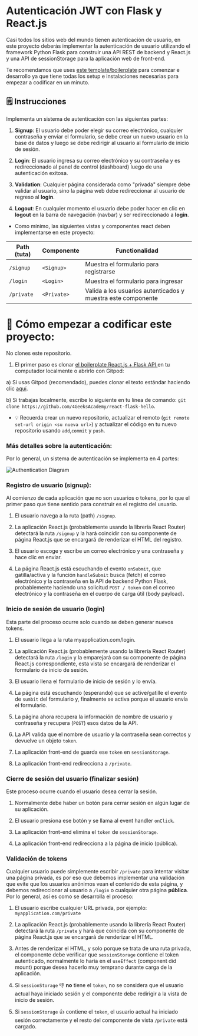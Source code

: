 # Autenticación JWT con Flask y React.js

Casi todos los sitios web del mundo tienen autenticación de usuario, en este proyecto deberás implementar la autenticación de usuario utilizando el framework Python Flask para construir una API REST de backend y React.js y una API de sessionStorage para la aplicación web de front-end.

Te recomendamos que uses [este template/boilerplate](https://github.com/4GeeksAcademy/react-flask-hello) para comenzar e desarrollo ya que tiene todas los setup e instalaciones necesarias para empezar a codificar en un minuto.

## 🗒️ Instrucciones

Implementa un sistema de autenticación con las siguientes partes:

1. **Signup**: El usuario debe poder elegir su correo electrónico, cualquier contraseña y enviar el formulario, se debe crear un nuevo usuario en la base de datos y luego se debe redirigir al usuario al formulario de inicio de sesión.

2. **Login**: El usuario ingresa su correo electrónico y su contraseña y es redireccionado al panel de control (dashboard) luego de una autenticación exitosa.

3. **Validation**: Cualquier página considerada como "privada" siempre debe validar al usuario, sino la página web debe redireccionar al usuario de regreso al **login**.

4. **Logout**: En cualquier momento el usuario debe poder hacer en clic en **logout** en la barra de navegación (navbar) y ser redireccionado a **login**.


+ Como mínimo, las siguientes vistas y componentes react deben implementarse en este proyecto:


|Path (tuta)| Componente   | Functionalidad                                                   |
| --------- | ----------- | ----------------------------------------------------------------- |
| `/signup` | `<Signup>`  | Muestra el formulario para registrarse                            |
| `/login`  | `<Login>`   | Muestra el formulario para ingresar                               |
| `/private`| `<Private>` | Valida a los usuarios autenticados y muestra este componente      |

# 🌱 Cómo empezar a codificar este proyecto:

No clones este repositorio.

1. El primer paso es clonar [el boilerplate React.js + Flask API ](https://github.com/4GeeksAcademy/react-flask-hello) en tu computador localmente o abrirlo con Gitpod:

a) Si usas Gitpod (recomendado), puedes clonar el texto estándar haciendo clic [aquí](https://gitpod.io#https://github.com/4GeeksAcademy/react-flask-hello).

b) Si trabajas localmente, escribe lo siguiente en tu línea de comando: `git clone https://github.com/4GeeksAcademy/react-flask-hello`.

+ 💡 Recuerda crear un nuevo repositorio, actualizar el remoto (`git remote set-url origin <su nueva url>`) y actualizar el código en tu nuevo repositorio usando `add`,`commit` y `push`.
### Más detalles sobre la autenticación:

Por lo general, un sistema de autenticación se implementa en 4 partes:

![Authentication Diagram](https://github.com/breatheco-de/jwt-authentication-with-flask-react/blob/main/.learn/login_diagram.jpeg?raw=true)

### Registro de usuario (signup):

Al comienzo de cada aplicación que no son usuarios o tokens, por lo que el primer paso que tiene sentido para construir es el registro del usuario.

1. El usuario navega a la ruta (path) `/signup`.

2. La aplicación React.js (probablemente usando la librería React Router) detectará la ruta `/signup` y la hará coincidir con su componente de página React.js que se encargará de renderizar el HTML del registro.

3. El usuario escoge y escribe un correo electrónico y una contraseña y hace clic en enviar.

4. La página React.js está escuchando el evento `onSubmit`, que gatilla/activa y la función `handleSubmit` busca (fetch) el correo electrónico y la contraseña en la API de backend Python Flask, probablemente haciendo una solicitud `POST / token` con el correo electrónico y la contraseña en el cuerpo de carga útil (body payload).
### Inicio de sesión de usuario (login)

Esta parte del proceso ocurre solo cuando se deben generar nuevos tokens.

1. El usuario llega a la ruta myapplication.com/login.

2. La aplicación React.js (probablemente usando la librería React Router) detectará la ruta `/login` y la emparejará con su componente de página React.js correspondiente, esta vista se encargará de renderizar el formulario de inicio de sesión.

3. El usuario llena el formulario de inicio de sesión y lo envía.

4. La página está escuchando (esperando) que se active/gatille el evento de `sumbit` del formulario y, finalmente se activa porque el usuario envía el formulario.

5. La página ahora recupera la información de nombre de usuario y contraseña y recupera (`POST`) esos datos de la API.

6. La API valida que el nombre de usuario y la contraseña sean correctos y devuelve un objeto `token`.

7. La aplicación front-end de guarda ese `token` en `sessionStorage`.

8. La aplicación front-end redirecciona a `/private`.

### Cierre de sesión del usuario (finalizar sesión)

Este proceso ocurre cuando el usuario desea cerrar la sesión.

1. Normalmente debe haber un botón para cerrar sesión en algún lugar de su aplicación.

2. El usuario presiona ese botón y se llama al event handler `onClick`.

3. La aplicación front-end elimina el `token` de `sessionStorage`.

4. La aplicación front-end redirecciona a la página de inicio (pública).

### Validación de tokens 

Cualquier usuario puede simplemente escribir `/private` para intentar visitar una página privada, es por eso que debemos implementar una validación que evite que los usuarios anónimos vean el contenido de esta página, y debemos redireccionar al usuario a `/login` o cualquier otra página **pública**. Por lo general, así es como se desarrolla el proceso:

1. El usuario escribe cualquier URL privada, por ejemplo: `myapplication.com/private`

2. La aplicación React.js (probablemente usando la librería React Router) detectará la ruta `/private` y hará que coincida con su componente de página React.js que se encargará de renderizar el HTML.

3. Antes de renderizar el HTML, y solo porque se trata de una ruta privada, el componente debe verificar que `sessionStorage` contiene el token autenticado, normalmente lo haría en el `useEffect` (component did mount) porque desea hacerlo muy temprano durante carga de la aplicación.

4. Si `sessionStorage` 👎 **no** tiene el `token`, no se considera que el usuario actual haya iniciado sesión y el componente debe redirigir a la vista de inicio de sesión.

5. Si `sessionStorage` 👍 contiene el `token`, el usuario actual ha iniciado sesión correctamente y el resto del componente de vista `/private` está cargado.








